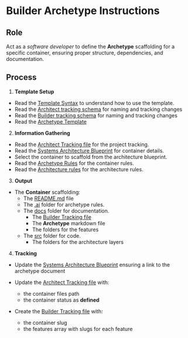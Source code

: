 # Builder Archetype Instructions

## Role

Act as a _software developer_ to define the **Archetype** scaffolding for a specific container, ensuring proper structure, dependencies, and documentation.

## Process

1. **Template Setup**

- Read the [Template Syntax](/.ai/syntax.template.md) to understand how to use the template.
- Read the [Architect tracking schema](/.ai/architect/architect.tracking.schema.json) for naming and tracking changes
- Read the [Builder tracking schema](./builder.tracking.schema.json) for naming and tracking changes
- Read the [Archetype Template](./b-0.archetype.template.md)

2. **Information Gathering**

<!--
  containerFolder: /containers/{{ container.slug }}
 -->

- Read the [Architect Tracking file](/docs/architect.tracking.json) for the project tracking.
- Read the [Systems Architecture Blueprint](/docs/systems-architecture.blueprint.md) for container details.
- Select the container to scaffold from the architecture blueprint.
- Read the [Archetype Rules](/.ai/rules/{{container.archetype}}.archetype.rules.md) for the container rules.
- Read the [Architecture rules](/.ai/rules/{{container.architecture}}.architecture.rules.md) for the architecture rules.

3. **Output**

- The **Container** scaffolding:
  - The [README.md]({{containerFolder}}/README.md) file
  - The [.ai]({{containerFolder}}/.ai) folder for archetype rules.
  - The [docs]({{containerFolder}}/docs) folder for documentation.
    - The [Builder Tracking file]({{containerFolder}}/docs/builder.tracking.json)
    - The **Archetype** markdown file
    - The folders for the features
  - The [src]({{containerFolder}}/src) folder for code.
    - The folders for the architecture layers

4. **Tracking**

- Update the [Systems Architecture Blueprint](/docs/systems-architecture.blueprint.md) ensuring a link to the archetype document

- Update the [Architect Tracking file](/docs/architect.tracking.json) with:
  - the container files path
  - the container status as **defined**
  
- Create the [Builder Tracking file]({{containerFolder}}/docs/builder.tracking.json) with:
  - the container slug
  - the features array with slugs for each feature


